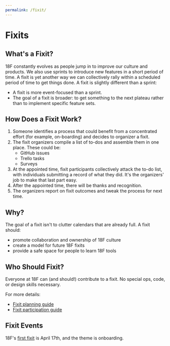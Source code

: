 ```yaml
---
permalink: /fixit/
---
```

# Fixits

## What's a Fixit?

18F constantly evolves as people jump in to improve our culture and products. We also use sprints to introduce new features in a short period of time. A fixit is yet another way we can collectively rally within a scheduled period of time to get things done. A fixit is slightly different than a sprint:

* A fixit is more event-focused than a sprint.
* The goal of a fixit is broader: to get something to the next plateau rather than to implement specific feature sets.

## How Does a Fixit Work?

1. Someone identifies a process that could benefit from a concentrated effort (for example, on-boarding) and decides to organizer a fixit.
2. The fixit organizers compile a list of to-dos and assemble them in one place. These could be:
    * GitHub issues
    * Trello tasks
    * Surveys
2. At the appointed time, fixit participants collectively attack the to-do list, with individuals submitting a record of what they did. It's the organizers' job to make that last part easy.
3. After the appointed time, there will be thanks and recognition.
4. The organizers report on fixit outcomes and tweak the process for next time.

## Why?

The goal of a fixit isn't to clutter calendars that are already full. A fixit should:

* promote collaboration and ownership of 18F culture
* create a model for future 18F fixits
* provide a safe space for people to learn 18F tools

## Who Should Fixit?

Everyone at 18F can (and should!) contribute to a fixit. No special ops, code, or design skills necessary.

For more details:

* [Fixit planning guide](guides/planning/)
* [Fixit participation guide](guides/participation)

## Fixit Events

18F's [first fixit](/fixit/onboarding) is April 17th, and the theme is onboarding.
